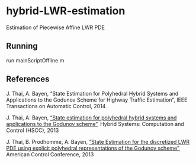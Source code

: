 hybrid-LWR-estimation
=====================

Estimation of Piecewise Affine LWR PDE


Running
-------
run mainScriptOffline.m

References
-------
J. Thai, A. Bayen, “State Estimation for Polyhedral Hybrid Systems and Applications to the Godunov Scheme for Highway Traffic Estimation”, IEEE Transactions on Automatic Control, 2014

J. Thai, A. Bayen, [“State estimation for polyhedral hybrid systems and applications to the Godunov scheme”](http://bayen.eecs.berkeley.edu/sites/default/files/conferences/p143-thai.pdf), Hybrid Systems: Computation and Control (HSCC), 2013

J. Thai, B. Prodhomme, A. Bayen, [“State Estimation for the discretized LWR PDE using explicit polyhedral representations of the Godunov scheme”](http://bayen.eecs.berkeley.edu/sites/default/files/conferences/paperACC_final.pdf), American Control Conference, 2013